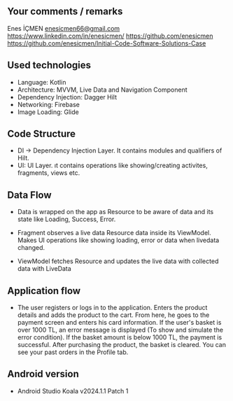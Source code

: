 ## Your comments / remarks

Enes İÇMEN
enesicmen66@gmail.com
https://www.linkedin.com/in/enesicmen/
https://github.com/enesicmen
https://github.com/enesicmen/Initial-Code-Software-Solutions-Case

## Used technologies
- Language: Kotlin
- Architecture: MVVM, Live Data and Navigation Component
- Dependency Injection: Dagger Hilt
- Networking: Firebase
- Image Loading: Glide

## Code Structure
- DI -> Dependency Injection Layer. It contains modules and qualifiers of Hilt.
- UI: UI Layer. ıt contains operations like showing/creating activites, fragments, views etc.

## Data Flow
- Data is wrapped on the app as Resource to be aware of data and its state like Loading, Success, Error.

- Fragment observes a live data Resource data inside its ViewModel. Makes UI operations like showing loading, error or data when livedata changed.

- ViewModel fetches Resource and updates the live data with collected data with LiveData

## Application flow

- The user registers or logs in to the application. Enters the product details and adds the product to the cart. 
  From here, he goes to the payment screen and enters his card information. If the user's basket is over 1000 TL,
  an error message is displayed (To show and simulate the error condition). If the basket amount is below 1000 TL, the payment is successful.
  After purchasing the product, the basket is cleared. You can see your past orders in the Profile tab.

## Android version
- Android Studio Koala v2024.1.1 Patch 1

